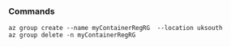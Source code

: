 ### Commands
```
az group create --name myContainerRegRG  --location uksouth
az group delete -n myContainerRegRG
```